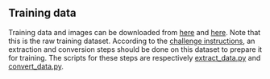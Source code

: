 ## Training data
Training data and images can be downloaded from [here](https://huggingface.co/datasets/OpenDriveLab/DriveLM/blob/main/v1_1_train_nus.json) and [here](https://huggingface.co/datasets/OpenDriveLab/DriveLM/blob/main/drivelm_nus_imgs_train.zip). 
Note that this is the raw training dataset. According to the [challenge instructions](https://github.com/OpenDriveLab/DriveLM/tree/main/challenge), an extraction and conversion steps should be done on this dataset to prepare it for training. The scripts for these steps are respectively [extract_data.py](../../../drivelm/challenge/extract_data.py) and [convert_data.py](../../../drivelm/challenge/convert_data.py). 
